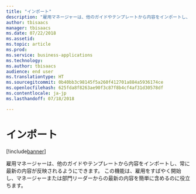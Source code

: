 ```yaml
---
title: "インポート"
description: "雇用マネージャーは、他のガイドやテンプレートから内容をインポートし、常に最新の内容が反映されるようにできます。"
author: tbisaacs
manager: tbisaacs
ms.date: 07/22/2018
ms.assetid: 
ms.topic: article
ms.prod: 
ms.service: business-applications
ms.technology: 
ms.author: tbisaacs
audience: end user
ms.translationtype: HT
ms.sourcegitcommit: 0b40bb3c98145f5a260f412701a884a5936174ce
ms.openlocfilehash: 625fda8f8263ae90f3c87f8b4cf4af31d30578df
ms.contentlocale: ja-jp
ms.lasthandoff: 07/18/2018

---
```

#  <a name="import"></a>インポート

[!include[banner](../../../includes/banner.md)]

雇用マネージャーは、他のガイドやテンプレートから内容をインポートし、常に最新の内容が反映されるようにできます。 この機能は、雇用をすばやく開始し、マネージャーまたは部門リーダーからの最新の内容を簡単に含めるのに役立ちます。

